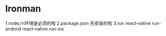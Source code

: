 # Ironman 

1.node,rn环境是必须的啦
2.package.json 先安装的啦
3.run 
 react-native run-android
 react-native run-ios
